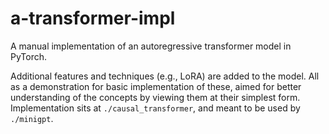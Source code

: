 # a-transformer-impl

A manual implementation of an autoregressive transformer model in PyTorch.

Additional features and techniques (e.g., LoRA) are added to the model.
All as a demonstration for basic implementation of these, aimed for better understanding of the concepts by viewing them at their simplest form.
Implementation sits at `./causal_transformer`, and meant to be used by `./minigpt`.
